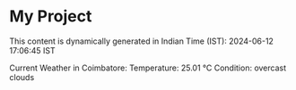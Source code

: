 # My Project

This content is dynamically generated in Indian Time (IST): 2024-06-12 17:06:45 IST


Current Weather in Coimbatore:
Temperature: 25.01 °C
Condition: overcast clouds
